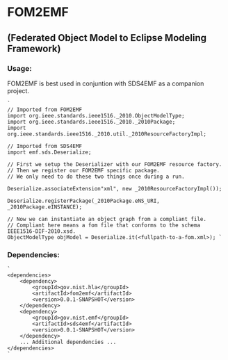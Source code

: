 # FOM2EMF
## (Federated Object Model to Eclipse Modeling Framework)

### Usage: 

FOM2EMF is best used in conjuntion with SDS4EMF as a companion project.

    `
    // Imported from FOM2EMF
    import org.ieee.standards.ieee1516._2010.ObjectModelType;
    import org.ieee.standards.ieee1516._2010._2010Package;
    import org.ieee.standards.ieee1516._2010.util._2010ResourceFactoryImpl;
    
    // Imported from SDS4EMF
    import emf.sds.Deserialize;

    // First we setup the Deserializer with our FOM2EMF resource factory. 
    // Then we register our FOM2EMF specific package. 
    // We only need to do these two things once during a run. 

    Deserialize.associateExtension"xml", new _2010ResourceFactoryImpl());

    Deserialize.registerPackage(_2010Package.eNS_URI, _2010Package.eINSTANCE);

    // Now we can instantiate an object graph from a compliant file.
    // Compliant here means a fom file that conforms to the schema IEEE1516-DIF-2010.xsd.
    ObjectModelType objModel = Deserialize.it(<fullpath-to-a-fom.xml>); `

### Dependencies:

    `
    <dependencies>
	    <dependency>
			<groupId>gov.nist.hla</groupId>
			<artifactId>fom2emf</artifactId>
			<version>0.0.1-SNAPSHOT</version>
		</dependency>
		<dependency>
			<groupId>gov.nist.emf</groupId>
			<artifactId>sds4emf</artifactId>
			<version>0.0.1-SNAPSHOT</version>
		</dependency>
        ... Additional dependencies ...
	</dependencies>
    `
